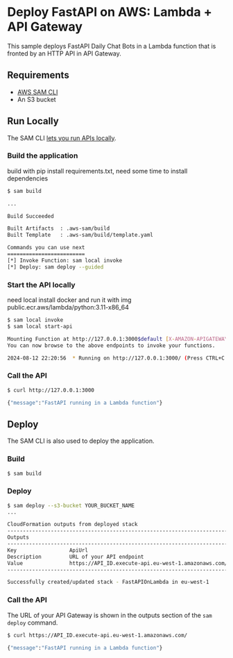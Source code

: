 # Deploy FastAPI on AWS: Lambda + API Gateway

This sample deploys FastAPI Daily Chat Bots in a Lambda function that is fronted by an HTTP API in API Gateway.

## Requirements
- [AWS SAM CLI](https://docs.aws.amazon.com/serverless-application-model/latest/developerguide/serverless-sam-cli-install.html)
- An S3 bucket

## Run Locally

The SAM CLI [lets you run APIs locally](https://docs.aws.amazon.com/serverless-application-model/latest/developerguide/serverless-sam-cli-using-start-api.html).


### Build the application
build with pip install requirements.txt, need some time to install dependencies

```bash
$ sam build

...

Build Succeeded

Built Artifacts  : .aws-sam/build
Built Template   : .aws-sam/build/template.yaml

Commands you can use next
=========================
[*] Invoke Function: sam local invoke
[*] Deploy: sam deploy --guided
```

### Start the API locally 
need local install docker and run it with img public.ecr.aws/lambda/python:3.11-x86_64

```bash
$ sam local invoke
$ sam local start-api

Mounting Function at http://127.0.0.1:3000$default [X-AMAZON-APIGATEWAY-ANY-METHOD]
You can now browse to the above endpoints to invoke your functions.

2024-08-12 22:20:56  * Running on http://127.0.0.1:3000/ (Press CTRL+C to quit)
```

### Call the API
```bash
$ curl http://127.0.0.1:3000

{"message":"FastAPI running in a Lambda function"}
```

## Deploy

The SAM CLI is also used to deploy the application.

### Build

```bash
$ sam build
```

### Deploy

```bash
$ sam deploy --s3-bucket YOUR_BUCKET_NAME
...

CloudFormation outputs from deployed stack
---------------------------------------------------------------------------
Outputs
---------------------------------------------------------------------------
Key                 ApiUrl
Description         URL of your API endpoint
Value               https://API_ID.execute-api.eu-west-1.amazonaws.com/
---------------------------------------------------------------------------

Successfully created/updated stack - FastAPIOnLambda in eu-west-1
```

### Call the API

The URL of your API Gateway is shown in the outputs section of the `sam deploy` command.

```bash
$ curl https://API_ID.execute-api.eu-west-1.amazonaws.com/

{"message":"FastAPI running in a Lambda function"}
```